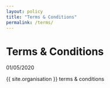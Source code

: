```yaml
---
layout: policy
title: "Terms & Conditions"
permalink: /terms/
---
```


Terms & Conditions
==============

01/05/2020

{{ site.organisation }} terms & conditions
